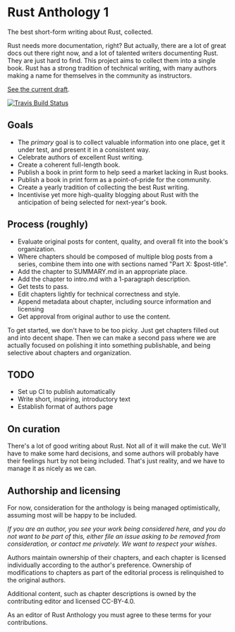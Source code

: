 # Rust Anthology 1

The best short-form writing about Rust, collected.

Rust needs more documentation, right? But actually, there are a lot of
great docs out there right now, and a lot of talented writers
documenting Rust. They are just hard to find. This project aims to
collect them into a single book. Rust has a strong tradition of
technical writing, with many authors making a name for themselves in
the community as instructors.

[See the current draft](https://brson.github.io/rust-anthology).

[![Travis Build Status][travis-build-status-svg]][travis-build-status]

[travis-build-status]: https://travis-ci.org/brson/rust-anthology
[travis-build-status-svg]: https://img.shields.io/travis/brson/rust-anthology.svg

## Goals

- The _primary_ goal is to collect valuable information into one
  place, get it under test, and present it in a consistent way.
- Celebrate authors of excellent Rust writing.
- Create a coherent full-length book.
- Publish a book in print form to help seed a market lacking in Rust books.
- Publish a book in print form as a point-of-pride for the community.
- Create a yearly tradition of collecting the best Rust writing.
- Incentivise yet more high-quality blogging about Rust with the anticipation
  of being selected for next-year's book.

## Process (roughly)

- Evaluate original posts for content, quality, and overall fit
  into the book's organization.
- Where chapters should be composed of multiple blog posts from a series, combine
  them into one with sections named "Part X: $post-title".
- Add the chapter to SUMMARY.md in an appropriate place.
- Add the chapter to intro.md with a 1-paragraph description.
- Get tests to pass.
- Edit chapters lightly for technical correctness and style.
- Append metadata about chapter, including source information and licensing
- Get approval from original author to use the content.

To get started, we don't have to be too picky. Just get chapters filled
out and into decent shape. Then we can make a second pass where we are
actually focused on polishing it into something publishable, and being
selective about chapters and organization.

## TODO

- Set up CI to publish automatically
- Write short, inspiring, introductory text
- Establish format of authors page

## On curation

There's a lot of good writing about Rust. Not all of it will make the
cut. We'll have to make some hard decisions, and some authors will
probably have their feelings hurt by not being included. That's just
reality, and we have to manage it as nicely as we can.

## Authorship and licensing

For now, consideration for the anthology is being managed
optimistically, assuming most will be happy to be included.

_If you are an author, you see your work being considered here, and
you do not want to be part of this, either file an issue asking to be
removed from consideration, or contact me privately. We want to
respect your wishes_.

Authors maintain ownership of their chapters, and each chapter is
licensed individually according to the author's preference. Ownership
of modifications to chapters as part of the editorial process is
relinquished to the original authors.

Additional content, such as chapter descriptions is owned by
the contributing editor and licensed CC-BY-4.0.

As an editor of Rust Anthology you must agree to these terms for your
contributions.
